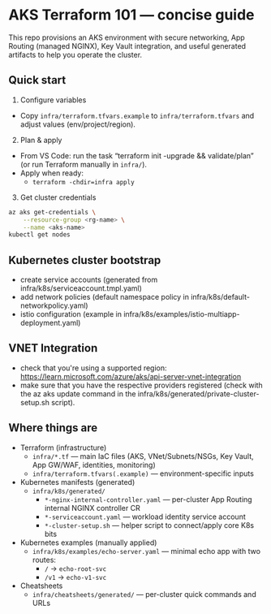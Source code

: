 # AKS Terraform 101 — concise guide

This repo provisions an AKS environment with secure networking, App Routing (managed NGINX), Key Vault integration, and useful generated artifacts to help you operate the cluster.

## Quick start

1) Configure variables
- Copy `infra/terraform.tfvars.example` to `infra/terraform.tfvars` and adjust values (env/project/region).

2) Plan & apply
- From VS Code: run the task “terraform init -upgrade && validate/plan” (or run Terraform manually in `infra/`).
- Apply when ready:
    - `terraform -chdir=infra apply`

3) Get cluster credentials
```bash
az aks get-credentials \
    --resource-group <rg-name> \
    --name <aks-name>
kubectl get nodes
```

## Kubernetes cluster bootstrap
- create service accounts (generated from infra/k8s/serviceaccount.tmpl.yaml)
- add network policies (default namespace policy in infra/k8s/default-networkpolicy.yaml)
- istio configuration (example in infra/k8s/examples/istio-multiapp-deployment.yaml)


## VNET Integration
- check that you're using a supported region: https://learn.microsoft.com/azure/aks/api-server-vnet-integration
- make sure that you have the respective providers registered (check with the az aks update command in the infra/k8s/generated/private-cluster-setup.sh script).
## Where things are

- Terraform (infrastructure)
    - `infra/*.tf` — main IaC files (AKS, VNet/Subnets/NSGs, Key Vault, App GW/WAF, identities, monitoring)
    - `infra/terraform.tfvars(.example)` — environment-specific inputs
- Kubernetes manifests (generated)
    - `infra/k8s/generated/`
        - `*-nginx-internal-controller.yaml` — per-cluster App Routing internal NGINX controller CR
        - `*-serviceaccount.yaml` — workload identity service account
        - `*-cluster-setup.sh` — helper script to connect/apply core K8s bits
- Kubernetes examples (manually applied)
    - `infra/k8s/examples/echo-server.yaml` — minimal echo app with two routes:
        - `/` → `echo-root-svc`
        - `/v1` → `echo-v1-svc`
- Cheatsheets
    - `infra/cheatsheets/generated/` — per-cluster quick commands and URLs

